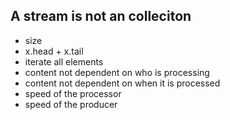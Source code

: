 ## A stream is not an colleciton
 
 - size         <!-- .element: class="fragment" -->
 - x.head + x.tail           <!-- .element: class="fragment" -->
 - iterate all elements     <!-- .element: class="fragment" -->
 - content not dependent on who is processing      <!-- .element: class="fragment" -->
 - content not dependent on when it is processed     <!-- .element: class="fragment" -->
 - speed of the processor      <!-- .element: class="fragment" -->
 - speed of the producer      <!-- .element: class="fragment" -->
 
